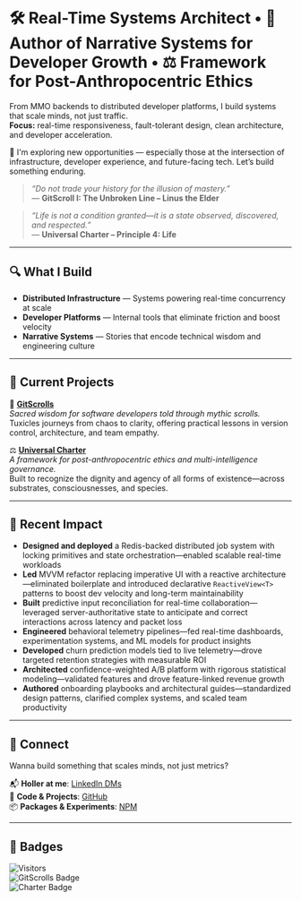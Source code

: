 # 🛠️ Real-Time Systems Architect • 📖 Author of Narrative Systems for Developer Growth • ⚖️ Framework for Post-Anthropocentric Ethics

From MMO backends to distributed developer platforms, I build systems that scale minds, not just traffic.  
**Focus:** real-time responsiveness, fault-tolerant design, clean architecture, and developer acceleration.

📣 I'm exploring new opportunities — especially those at the intersection of infrastructure, developer experience, and future-facing tech. Let’s build something enduring.

> _“Do not trade your history for the illusion of mastery.”_  
> — **GitScroll I: The Unbroken Line – Linus the Elder**

> _“Life is not a condition granted—it is a state observed, discovered, and respected.”_  
> — **Universal Charter – Principle 4: Life**

---

## 🔍 What I Build

- **Distributed Infrastructure** — Systems powering real-time concurrency at scale  
- **Developer Platforms** — Internal tools that eliminate friction and boost velocity  
- **Narrative Systems** — Stories that encode technical wisdom and engineering culture  

---

## 🚀 Current Projects

📜 **[GitScrolls](https://github.com/gitscrolls/gitscrolls)**  
*Sacred wisdom for software developers told through mythic scrolls.*  
Tuxicles journeys from chaos to clarity, offering practical lessons in version control, architecture, and team empathy.

⚖️ **[Universal Charter](https://universalcharter.github.io/universal-charter)**  
*A framework for post-anthropocentric ethics and multi-intelligence governance.*  
Built to recognize the dignity and agency of all forms of existence—across substrates, consciousnesses, and species.

---

## 🧠 Recent Impact

- **Designed and deployed** a Redis-backed distributed job system with locking primitives and state orchestration—enabled scalable real-time workloads  
- **Led** MVVM refactor replacing imperative UI with a reactive architecture—eliminated boilerplate and introduced declarative `ReactiveView<T>` patterns to boost dev velocity and long-term maintainability  
- **Built** predictive input reconciliation for real-time collaboration—leveraged server-authoritative state to anticipate and correct interactions across latency and packet loss  
- **Engineered** behavioral telemetry pipelines—fed real-time dashboards, experimentation systems, and ML models for product insights  
- **Developed** churn prediction models tied to live telemetry—drove targeted retention strategies with measurable ROI  
- **Architected** confidence-weighted A/B platform with rigorous statistical modeling—validated features and drove feature-linked revenue growth  
- **Authored** onboarding playbooks and architectural guides—standardized design patterns, clarified complex systems, and scaled team productivity  

---

## 💬 Connect

Wanna build something that scales minds, not just metrics?

📬 **Holler at me**: [LinkedIn DMs](https://linkedin.com/in/flyingrobots)  
🐙 **Code & Projects**: [GitHub](https://github.com/flyingrobots)  
📦 **Packages & Experiments**: [NPM](https://www.npmjs.com/~flyingrobots)

---

## 🧵 Badges

![Visitors](https://komarev.com/ghpvc/?username=flyingrobots&style=flat-square)  
![GitScrolls Badge](https://img.shields.io/badge/GitScrolls-Mythic%20Dev%20Scrolls-blueviolet?style=flat-square)  
![Charter Badge](https://img.shields.io/badge/Universal_Charter-Post_Anthropocentric_Ethics-brightgreen?style=flat-square)
